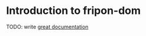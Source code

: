 # Introduction to fripon-dom

TODO: write [great documentation](http://jacobian.org/writing/what-to-write/)
